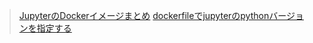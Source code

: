 > [JupyterのDockerイメージまとめ](https://qiita.com/kshigeru/items/ea174d6bcacc474f2a51)
> [dockerfileでjupyterのpythonバージョンを指定する](https://qiita.com/Yasshi840/items/883ce12eee6b4d2e61df)
